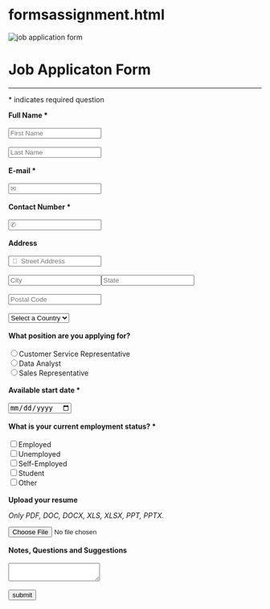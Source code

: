 # formsassignment.html
<!DOCTYPE html>
<html>
    <head>
        <title>form assignment</title>
    </head>
        <body>
          <forms>
            <img src="https://www.arch2o.com/wp-content/uploads/2023/01/Arch2O-whats-the-tallest-skyscraper-in-the-world-heres-a-list-of-the-worlds-30-highest-buildings-700x467.jpg" alt="job application form">
         <h1>Job Applicaton Form</h1>
     <hr>
     <p>* indicates required question</P>
        <section> 
            <label for="fullname"><strong>Full Name *</strong></label>
            <br><br>
            <input type="text" name="fullname" placeholder="First Name" required>
            <br><br>
            <input type="text" name="fullname" placeholder="Last Name" required>
        </section>
            <br>
        <section>
            <label for="email"><strong>E-mail *</strong></label>
            <br><br>
            <input type="email" name="e-mail" placeholder="✉" required>
        </section>
            <br>
        <section>
            <label for="contact-number"><strong>Contact Number *</strong></label>
            <br><br>
            <input type="tel" name="contact-number" placeholder="✆" required>
        </section>
            <br>
        <section>
            <label for="address"><strong>Address</strong></label>
            <br><br>
            <input type="text" name="address" placeholder=" 📍  Street Address">
            <br><br>
            <input type="text" name="address" placeholder="City"><input type="text" name="address" placeholder="State">
            <br><br>
            <input type="number" name="address" placeholder="Postal Code">
            <br><br>
            <select id="address" name="address">
            <option value="">Select a Country</option>
            <option value="nig">Nigeria</option>
            <option value="tur">Turkey</option>
            <option value="sa">South Africa</option>
            <option value="ghn">Ghana</option>
            </select>
        </section>
            <br>
        <section>
            <label for="what-position-are-you-applying-for?"><strong>What position are you applying for?</strong>
            <br><br>
            <input type="radio" name="what-position-are-you-applying-for?" value="customer-service-representative">Customer Service Representative</label>
            <br>
            <label><input type="radio" name="what-position-are-you-applying-for?" value="data-analyst">Data Analyst</label>
            <br>
            <label><input type="radio" name="what-position-are-you-applying-for?" value="sales-representative">Sales Representative</label>
        </section>
            <br>
        <section>
            <label for="available-start-date"><strong>Available start date *</strong></label>
            <br><br>
            <input type="date" name="available-start-date" required>
        </section>
            <br>
        <section>
            <label for="what-is-your-current-employment-status?" required><strong>What is your current employment status? *</strong></label>
            <br><br>
            <label><input type="checkbox" name="what-is-your-current-employment-status?" value="employed">Employed</label>
            <br>
            <label><input type="checkbox"  name="what-is-your-current-employment-status?" value="unemployed">Unemployed</label>
            <br>
            <label><input type="checkbox" name="what-is-your-current-employment-status?" value="self-employed">Self-Employed</label>
            <br>
            <label><input type="checkbox" name="what-is-your-current-employment-status?" value="student">Student</label>
            <br>
            <label><input type="checkbox" name="what-is-your-current-employment-status?" value="other">Other</label>
        </section>
            <br>
        <section>
           <label for="Upload-your-resume" enctype="multipart/form-data"><strong>Upload your resume</strong></label>
           <br>
           <p><i>Only PDF,  DOC, DOCX, XLS, XLSX, PPT, PPTX.</i></p>
           <label><input type="file" name="upload-your-resume" placeholder="Drop Files Here"></label>
        </section>
           <br>
        <section>
           <label for="comment"><strong>Notes, Questions and Suggestions</strong></label>
           <br><br>
           <textarea id="comment" name="comment"></textarea>
        </section>
            <br>
        <section>
            <label for="button"></label>
            <input type="submit" name="submit" value="submit">
        </section>
 </forms>    
</body>
</html>

